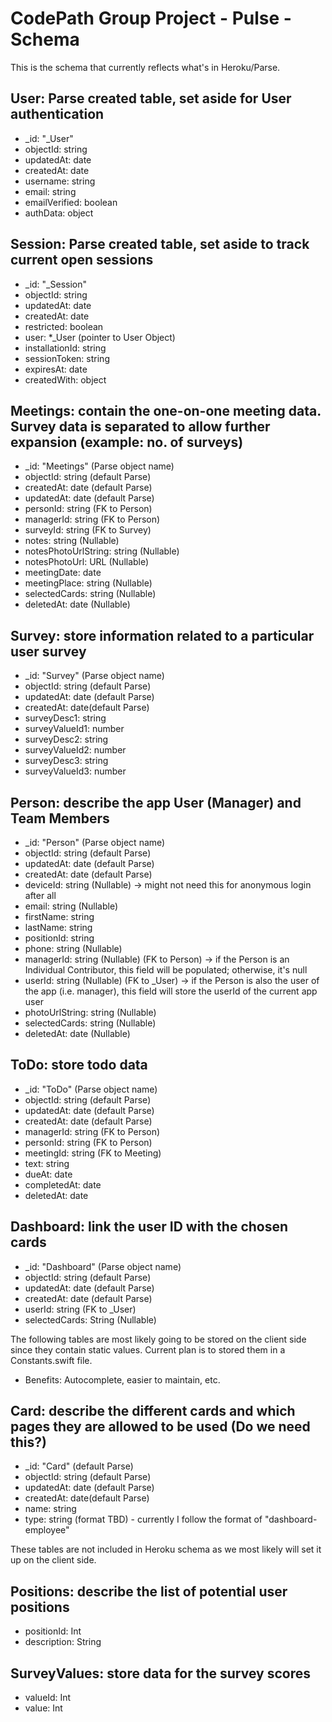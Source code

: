 # CodePath Group Project - Pulse - Schema

This is the schema that currently reflects what's in Heroku/Parse.

## User: Parse created table, set aside for User authentication
 - _id: "_User"
 - objectId: string
 - updatedAt: date
 - createdAt: date
 - username: string
 - email: string
 - emailVerified: boolean
 - authData: object

## Session: Parse created table, set aside to track current open sessions
 - _id: "_Session"
 - objectId: string
 - updatedAt: date
 - createdAt: date
 - restricted: boolean
 - user: *_User (pointer to User Object)
 - installationId: string
 - sessionToken: string
 - expiresAt: date
 - createdWith: object

## Meetings: contain the one-on-one meeting data. Survey data is separated to allow further expansion (example: no. of surveys)
- _id: "Meetings" (Parse object name)
- objectId: string (default Parse)
- createdAt: date (default Parse)
- updatedAt: date (default Parse)
- personId: string (FK to Person)
- managerId: string (FK to Person)
- surveyId: string (FK to Survey)
- notes: string (Nullable)
- notesPhotoUrlString: string (Nullable)
- notesPhotoUrl: URL (Nullable)
- meetingDate: date
- meetingPlace: string (Nullable)
- selectedCards: string (Nullable)
- deletedAt: date (Nullable)

## Survey: store information related to a particular user survey
- _id: "Survey" (Parse object name)
- objectId: string (default Parse)
- updatedAt: date (default Parse)
- createdAt: date(default Parse)
- surveyDesc1: string
- surveyValueId1: number
- surveyDesc2: string
- surveyValueId2: number
- surveyDesc3: string
- surveyValueId3: number

## Person: describe the app User (Manager) and Team Members 
- _id: "Person" (Parse object name)
- objectId: string (default Parse)
- updatedAt: date (default Parse)
- createdAt: date (default Parse)
- deviceId: string (Nullable) -> might not need this for anonymous login after all
- email: string (Nullable)
- firstName: string
- lastName: string
- positionId: string
- phone: string (Nullable)
- managerId: string (Nullable) (FK to Person) -> if the Person is an Individual Contributor, this field will be populated; otherwise, it's null
- userId: string (Nullable) (FK to _User) -> if the Person is also the user of the app (i.e. manager), this field will store the userId of the current app user
- photoUrlString: string (Nullable)
- selectedCards: string (Nullable)
- deletedAt: date (Nullable)

## ToDo: store todo data
- _id: "ToDo" (Parse object name)
- objectId: string (default Parse)
- updatedAt: date (default Parse)
- createdAt: date (default Parse)
- managerId: string (FK to Person)
- personId: string (FK to Person)
- meetingId: string (FK to Meeting)
- text: string
- dueAt: date 
- completedAt: date 
- deletedAt: date

## Dashboard: link the user ID with the chosen cards
- _id: "Dashboard" (Parse object name)
- objectId: string (default Parse)
- updatedAt: date (default Parse)
- createdAt: date (default Parse)
- userId: string (FK to _User)
- selectedCards: String (Nullable)

The following tables are most likely going to be stored on the client side since they contain static values.
Current plan is to stored them in a Constants.swift file.
- Benefits: Autocomplete, easier to maintain, etc.

## Card: describe the different cards and which pages they are allowed to be used (Do we need this?)
- _id: "Card" (default Parse)
- objectId: string (default Parse)
- updatedAt: date (default Parse)
- createdAt: date(default Parse)
- name: string
- type: string (format TBD) - currently I follow the format of "dashboard-employee"

These tables are not included in Heroku schema as we most likely will set it up on the client side.

## Positions: describe the list of potential user positions
- positionId: Int
- description: String

## SurveyValues: store data for the survey scores
- valueId: Int
- value: Int

